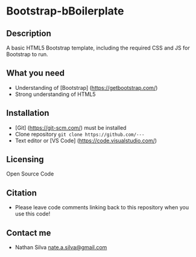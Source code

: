 # Bootstrap-bBoilerplate

## Description
A basic HTML5 Bootstrap template, including the required CSS and JS for Bootstrap to run.

## What you need
- Understanding of [Bootstrap] (https://getbootstrap.com/)
- Strong understanding of HTML5

## Installation
- [Git] (https://git-scm.com/) must be installed
- Clone repository `git clone https://github.com/---`
- Text editor or [VS Code] (https://code.visualstudio.com/)

## Licensing
Open Source Code

## Citation
- Please leave code comments linking back to this repository when you use this code!

## Contact me
- Nathan Silva nate.a.silva@gmail.com